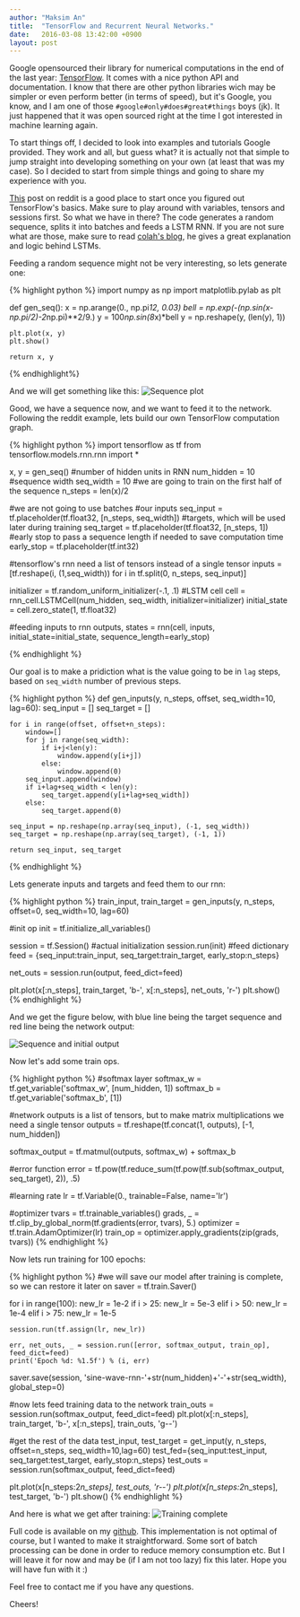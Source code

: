 ```yaml
---
author: "Maksim An"
title:	"TensorFlow and Recurrent Neural Networks."
date:	2016-03-08 13:42:00 +0900
layout:	post
---
```


Google opensourced their library for numerical computations in the end of the last year: [TensorFlow][tensorflow-official]. It comes with a nice python API and documentation. I know that there are other python libraries wich may be simpler or even perform better (in terms of speed), but it's Google, you know, and I am one of those `#google#only#does#great#things` boys (jk). It just happened that it was open sourced right at the time I got interested in machine learning again.

To start things off, I decided to look into examples and tutorials Google provided. They work and all, but guess what? it is actually not that simple to jump straight into developing something on your own (at least that was my case). So I decided to start from simple things and going to share my experience with you.

[This][reddit-post] post on reddit is a good place to start once you figured out TensorFlow's basics. Make sure to play around with variables, tensors and sessions first. So what we have in there? The code generates a random sequence, splits it into batches and feeds a LSTM RNN. If you are not sure what are those, make sure to read [colah's blog][colah-blog], he gives a great explanation and logic behind LSTMs.

Feeding a random sequence might not be very interesting, so lets generate one:

{% highlight python  %}
import numpy as np
import matplotlib.pylab as plt

def gen_seq():
	x = np.arange(0., np.pi*12, 0.03)
	bell = np.exp(-(np.sin(x-np.pi/2)-2*np.pi)**2/9.)
	y = 100*np.sin(8*x)*bell
	y = np.reshape(y, (len(y), 1))
	
	plt.plot(x, y)
	plt.show()

	return x, y
{% endhighlight%}

And we will get something like this:
![Sequence plot](/assets/sequence.png) 

Good, we have a sequence now, and we want to feed it to the network. Following the reddit example, lets build our own TensorFlow computation graph.

{% highlight python %}
import tensorflow as tf
from tensorflow.models.rnn.rnn import *

x, y = gen_seq()
#number of hidden units in RNN
num_hidden = 10
#sequence width
seq_width = 10
#we are going to train on the first half of the sequence
n_steps = len(x)/2

#we are not going to use batches
#our inputs
seq_input = tf.placeholder(tf.float32, [n_steps, seq_width])
#targets, which will be used later during training
seq_target = tf.placeholder(tf.float32, [n_steps, 1])
#early stop to pass a sequence length if needed to save computation time
early_stop = tf.placeholder(tf.int32)

#tensorflow's rnn need a list of tensors instead of a single tensor
inputs = [tf.reshape(i, (1,seq_width)) for i in tf.split(0, n_steps, seq_input)]

initializer = tf.random_uniform_initializer(-.1, .1)
#LSTM cell
cell = rnn_cell.LSTMCell(num_hidden, seq_width, initializer=initializer)
initial_state = cell.zero_state(1, tf.float32)

#feeding inputs to rnn
outputs, states = rnn(cell, inputs, initial_state=initial_state, 
						sequence_length=early_stop)

{% endhighlight %}

Our goal is to make a pridiction what is the value going to be in `lag` steps, based on `seq_width` number of previous steps. 

{% highlight python %}
def gen_inputs(y, n_steps, offset, seq_width=10, lag=60):
	seq_input = []
	seq_target = []
	
	for i in range(offset, offset+n_steps):
		window=[]
		for j in range(seq_width):
			if i+j<len(y):
				window.append(y[i+j])
			else:
				window.append(0)
		seq_input.append(window)
		if i+lag+seq_width < len(y):
			seq_target.append(y[i+lag+seq_width])
		else:
			seq_target.append(0)
	
	seq_input = np.reshape(np.array(seq_input), (-1, seq_width))
	seq_target = np.reshape(np.array(seq_target), (-1, 1))

	return seq_input, seq_target
{% endhighlight %}

Lets generate inputs and targets and feed them to our rnn:

{% highlight python %}
train_input, train_target = gen_inputs(y, n_steps, offset=0, seq_width=10, lag=60)

#init op
init = tf.initialize_all_variables()

session = tf.Session()
#actual initialization
session.run(init)
#feed dictionary
feed = {seq_input:train_input, seq_target:train_target, early_stop:n_steps}

net_outs = session.run(output, feed_dict=feed)

plt.plot(x[:n_steps], train_target, 'b-', x[:n_steps], net_outs, 'r-')
plt.show()
{% endhighlight %}

And we get the figure below, with blue line being the target sequence and red line being the network output:

![Sequence and initial output](/assets/sequence-and-network-output.png)

Now let's add some train ops.

{% highlight python %}
#softmax layer
softmax_w = tf.get_variable('softmax_w', [num_hidden, 1])
softmax_b = tf.get_variable('softmax_b', [1])

#network outputs is a list of tensors, but to make matrix multiplications we need a single tensor
outputs = tf.reshape(tf.concat(1, outputs), [-1, num_hidden])

softmax_output = tf.matmul(outputs, softmax_w) + softmax_b

#error function
error = tf.pow(tf.reduce_sum(tf.pow(tf.sub(softmax_output, seq_target), 2)), .5)

#learning rate
lr = tf.Variable(0., trainable=False, name='lr')

#optimizer
tvars = tf.trainable_variables()
grads, _ = tf.clip_by_global_norm(tf.gradients(error, tvars), 5.)
optimizer = tf.train.AdamOptimizer(lr)
train_op = optimizer.apply_gradients(zip(grads, tvars))
{% endhighlight %}

Now lets run training for 100 epochs:

{% highlight python %}
#we will save our model after training is complete, so we can restore it later on
saver = tf.train.Saver()

for i in range(100):
	new_lr = 1e-2
	if i > 25:
		new_lr = 5e-3
	elif i > 50:
		new_lr = 1e-4
	elif i > 75:
		new_lr = 1e-5
	
	session.run(tf.assign(lr, new_lr))

	err, net_outs, _ = session.run([error, softmax_output, train_op], feed_dict=feed)
	print('Epoch %d: %1.5f') % (i, err)

saver.save(session, 'sine-wave-rnn-'+str(num_hidden)+'-'+str(seq_width), global_step=0)

#now lets feed training data to the network
train_outs = session.run(softmax_output, feed_dict=feed)
plt.plot(x[:n_steps], train_target, 'b-', x[:n_steps], train_outs, 'g--')

#get the rest of the data
test_input, test_target = get_input(y, n_steps, offset=n_steps, seq_width=10,lag=60)
test_fed={seq_input:test_input, seq_target:test_target, early_stop:n_steps}
test_outs = session.run(softmax_output, feed_dict=feed)

plt.plot(x[n_steps:2*n_steps], test_outs, 'r--')
plt.plot(x[n_steps:2*n_steps], test_target, 'b-')
plt.show()
{% endhighlight %}

And here is what we get after training:
![Training complete](/assets/training-complete.png)

Full code is available on my [github][my-github]. This implementation is not optimal of course, but I wanted to make it straightforward. Some sort of batch processing can be done in order to reduce memory consumption etc. But I will leave it for now and may be (if I am not too lazy) fix this later. Hope you will have fun with it :)

Feel free to contact me if you have any questions.

Cheers!

[tensorflow-official]: https://www.tensorflow.org/
[reddit-post]: https://www.reddit.com/r/MachineLearning/comments/3sok8k/tensorflow_basic_rnn_example_with_variable_length/
[colah-blog]: http://colah.github.io/posts/2015-08-Understanding-LSTMs/
[my-github]: https://github.com/anmaxvl/machine-learning/blob/master/sine_wave.py
